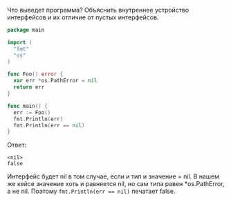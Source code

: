 Что выведет программа?
Объяснить внутреннее устройство интерфейсов и их отличие от пустых интерфейсов.

```go
package main

import (
  "fmt"
  "os"
)

func Foo() error {
  var err *os.PathError = nil
  return err
}

func main() {
  err := Foo()
  fmt.Println(err)
  fmt.Println(err == nil)
}
```
Ответ:
```
<nil>
false
```
Интерфейс будет nil в том случае, если и тип и значение = nil.
В нашем же кейсе значение хоть и равняется nil, но сам типа равен *os.PathError, а не nil. 
Поэтому `fmt.Println(err == nil)` печатает false.
